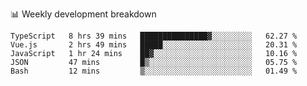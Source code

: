 📊 Weekly development breakdown
<!--START_SECTION:waka-->
```text
TypeScript   8 hrs 39 mins   ███████████████▓░░░░░░░░░   62.27 % 
Vue.js       2 hrs 49 mins   █████░░░░░░░░░░░░░░░░░░░░   20.31 % 
JavaScript   1 hr 24 mins    ██▓░░░░░░░░░░░░░░░░░░░░░░   10.16 % 
JSON         47 mins         █▒░░░░░░░░░░░░░░░░░░░░░░░   05.75 % 
Bash         12 mins         ▒░░░░░░░░░░░░░░░░░░░░░░░░   01.49 % 
```
<!--END_SECTION:waka-->
